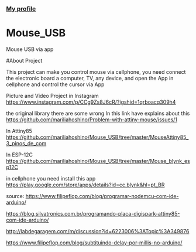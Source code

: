 
### <a href="https://github.com/mariliahoshino"> My profile </a> <br>


# Mouse_USB
Mouse USB via app



#About Project

This project can make you control mouse via cellphone, you need connect the electronic board a computer, TV, any device, and open the App in cellphone and control the cursor via App

Picture and Video Project in Instagram
https://www.instagram.com/p/CCg9Zs8J6cR/?igshid=1qrboacq309h4

the original library there are some wrong
In this link have explains about this
https://github.com/mariliahoshino/Problem-with-attiny-mouse/issues/1

In Attiny85
https://github.com/mariliahoshino/Mouse_USB/tree/master/MouseAttiny85_3_pinos_de_com

In ESP-12C
https://github.com/mariliahoshino/Mouse_USB/tree/master/Mouse_blynk_esp12C

in cellphone you need install this app
https://play.google.com/store/apps/details?id=cc.blynk&hl=pt_BR


source:
https://www.filipeflop.com/blog/programar-nodemcu-com-ide-arduino/

https://blog.silvatronics.com.br/programando-placa-digispark-attiny85-com-ide-arduino/


http://labdegaragem.com/m/discussion?id=6223006%3ATopic%3A349876 <br>

https://www.filipeflop.com/blog/subtituindo-delay-por-millis-no-arduino/ <br>
